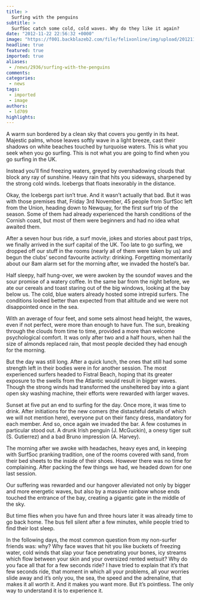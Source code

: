 ```yaml
---
title: >
  Surfing with the penguins
subtitle: >
  SurfSoc catch some cold, cold waves. Why do they like it again?
date: "2012-11-22 22:56:32 +0000"
image: "https://f001.backblazeb2.com/file/felixonline/img/upload/201211222256-tna08-surfing.jpg"
headline: true
featured: true
imported: true
aliases:
 - /news/2936/surfing-with-the-penguins
comments:
categories:
 - news
tags:
 - imported
 - image
authors:
 - ld709
highlights:
---
```


A warm sun bordered by a clean sky that covers you gently in its heat. Majestic palms, whose leaves softly wave in a light breeze, cast their shadows on white beaches touched by turquoise waters.
 This is what you seek when you go surfing. This is not what you are going to find when you go surfing in the UK.

Instead you’ll find freezing waters, greyed by overshadowing clouds that block any ray of sunshine. Heavy rain that hits you sideways, sharpened by the strong cold winds. Icebergs that floats inexorably in the distance.

Okay, the Icebergs part isn’t true. And it wasn’t actually that bad. But it was with those premises that, Friday 3rd November, 45 people from SurfSoc left from the Union, heading down to Newquay, for the first surf trip of the season. Some of them had already experienced the harsh conditions of the Cornish coast, but most of them were beginners and had no idea what awaited them.

After a seven hour bus ride, a surf movie, jokes and stories about past trips, we finally arrived in the surf capital of the UK. Too late to go surfing, we dropped off our stuff in the rooms (nearly all of them were taken by us) and begun the clubs’ second favourite activity: drinking. Forgetting momentarily about our 8am alarm set for the morning after, we invaded the hostel’s bar.

Half sleepy, half hung-over, we were awoken by the soundof waves and the sour promise of a watery coffee. In the same bar from the night before, we ate our cereals and toast staring out of the big windows, looking at the bay below us. The cold, blue waters already hosted some intrepid surfers. The conditions looked better than expected from that altitude and we were not disappointed once in the sea.

With an average of four feet, and some sets almost head height, the waves, even if not perfect, were more than enough to have fun. The sun, breaking through the clouds from time to time, provided a more than welcome psychological comfort. It was only after two and a half hours, when hail the size of almonds replaced rain, that most people decided they had enough for the morning.

But the day was still long. After a quick lunch, the ones that still had some strength left in their bodies were in for another session. The most experienced surfers headed to Fistral Beach, hoping that its greater exposure to the swells from the Atlantic would result in bigger waves. Though the strong winds had transformed the unsheltered bay into a giant open sky washing machine, their efforts were rewarded with larger waves.

Sunset at five put an end to surfing for the day. Once more, it was time to drink. After initiations for the new comers (the distasteful details of which we will not mention here), everyone put on their fancy dress, mandatory for each member. And so, once again we invaded the bar. A few costumes in particular stood out. A drunk Irish penguin (J. McGuckin), a onesy tiger suit (S. Gutierrez) and a bad Bruno impression (A. Harvey).

The morning after we awoke with headaches, heavy eyes and, in keeping with SurfSoc pranking tradition, one of the rooms covered with sand, from their bed sheets to the inside of their shoes. However there was no time for complaining. After packing the few things we had, we headed down for one last session.

Our suffering was rewarded and our hangover alleviated not only by bigger and more energetic waves, but also by a massive rainbow whose ends touched the entrance of the bay, creating a gigantic gate in the middle of the sky.

But time flies when you have fun and three hours later it was already time to go back home. The bus fell silent after a few minutes, while people tried to find their lost sleep.

In the following days, the most common question from my non-surfer friends was: why? Why face waves that hit you like buckets of freezing water, cold winds that slap your face penetrating your bones, icy streams which flow between your skin and your oversized rented wetsuit? Why do you face all that for a few seconds ride? I have tried to explain that it’s that few seconds ride, that moment in which all your problems, all your worries slide away and it’s only you, the sea, the speed and the adrenaline, that makes it all worth it. And it makes you want more. But it’s pointless. The only way to understand it is to experience it.
